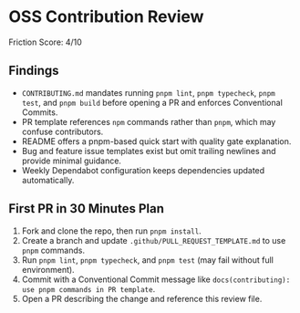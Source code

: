 # OSS Contribution Review

Friction Score: 4/10

## Findings
- `CONTRIBUTING.md` mandates running `pnpm lint`, `pnpm typecheck`, `pnpm test`, and `pnpm build` before opening a PR and enforces Conventional Commits.
- PR template references `npm` commands rather than `pnpm`, which may confuse contributors.
- README offers a pnpm-based quick start with quality gate explanation.
- Bug and feature issue templates exist but omit trailing newlines and provide minimal guidance.
- Weekly Dependabot configuration keeps dependencies updated automatically.

## First PR in 30 Minutes Plan
1. Fork and clone the repo, then run `pnpm install`.
2. Create a branch and update `.github/PULL_REQUEST_TEMPLATE.md` to use `pnpm` commands.
3. Run `pnpm lint`, `pnpm typecheck`, and `pnpm test` (may fail without full environment).
4. Commit with a Conventional Commit message like `docs(contributing): use pnpm commands in PR template`.
5. Open a PR describing the change and reference this review file.
